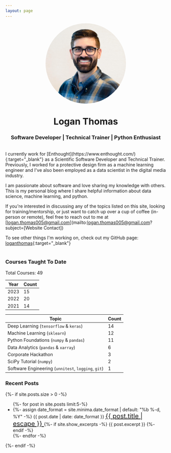 ```yaml
---
layout: page
---
```


<img src="/assets/images/profile_pic.jpg" style="border-radius: 50%; display: block; margin-left: auto; margin-right: auto; width:50%">
<h1 align="center">Logan Thomas</h1>
<h3 align="center">Software Developer | Technical Trainer | Python Enthusiast</h3>

<br/>
I currently work for [Enthought](https://www.enthought.com/){:target="_blank"} as a Scientific Software Developer and Technical Trainer. Previously, I worked for a protective design firm as a machine learning engineer and I've also been employed as a data scientist in the digital media industry.

I am passionate about software and love sharing my knowledge with others. This is my personal blog where I share helpful information about data science, machine learning, and python.

If you're interested in discussing any of the topics listed on this site, looking for training/mentorship, or just want to catch up over a cup of coffee (in-person or remote), feel free to reach out to me at [logan.thomas005@gmail.com](mailto:logan.thomas005@gmail.com?subject=[Website Contact])

To see other things I'm working on, check out my GitHub page: [loganthomas](https://github.com/loganthomas){:target="_blank"}
<br/><br/>
<h3>Courses Taught To Date</h3>
Total Courses: 49

| Year   | Count   |
| ------ | ------- |
| 2023   | 15      |
| 2022   | 20      |
| 2021   | 14      |


| Topic                                               | Count   |
| --------------------------------------------------- | ------- |
| Deep Learning (`tensorflow` & `keras`)              | 14      |
| Machine Learning (`sklearn`)                        | 12      |
| Python Foundations (`numpy` & `pandas`)             | 11      |
| Data Analytics (`pandas` & `xarray`)                | 6       |
| Corporate Hackathon                                 | 3       |
| SciPy Tutorial (`numpy`)                            | 2       |
| Software Engineering (`unnitest`, `logging`, `git`) | 1       |

<h3>Recent Posts</h3>
{%- if site.posts.size > 0 -%}
<ul class="post-list">
    {%- for post in site.posts limit:5-%}
    <li>
    {%- assign date_format = site.minima.date_format | default: "%b %-d, %Y" -%}
    <span class="post-meta">{{ post.date | date: date_format }}</span>
        <a class="post-link" href="{{ post.url | relative_url }}" style="font-size:20px">
        {{ post.title | escape }}
        </a>
    {%- if site.show_excerpts -%}
        {{ post.excerpt }}
    {%- endif -%}
    </li>
    {%- endfor -%}
</ul>
{%- endif -%}
